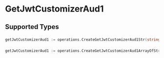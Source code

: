# GetJwtCustomizerAud1


## Supported Types

### 

```go
getJwtCustomizerAud1 := operations.CreateGetJwtCustomizerAud1Str(string{/* values here */})
```

### 

```go
getJwtCustomizerAud1 := operations.CreateGetJwtCustomizerAud1ArrayOfStr([]string{/* values here */})
```

